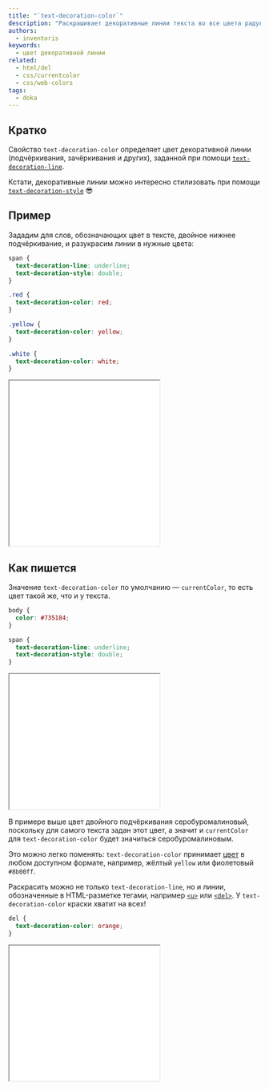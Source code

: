 ```yaml
---
title: "`text-decoration-color`"
description: "Раскрашивает декоративные линии текста во все цвета радуги."
authors:
  - inventoris
keywords:
  - цвет декоративной линии
related:
  - html/del
  - css/currentcolor
  - css/web-colors
tags:
  - doka
---
```


## Кратко

Свойство `text-decoration-color` определяет цвет декоративной линии (подчёркивания, зачёркивания и других), заданной при помощи [`text-decoration-line`](/css/text-decoration-line/).

Кстати, декоративные линии можно интересно стилизовать при помощи [`text-decoration-style`](/css/text-decoration-style/) 😎

## Пример

Зададим для слов, обозначающих цвет в тексте, двойное нижнее подчёркивание, и разукрасим линии в нужные цвета:

```css
span {
  text-decoration-line: underline;
  text-decoration-style: double;
}

.red {
  text-decoration-color: red;
}

.yellow {
  text-decoration-color: yellow;
}

.white {
  text-decoration-color: white;
}
```

<iframe title="Базовый пример" src="demos/basic/" height="330"></iframe>

## Как пишется

Значение `text-decoration-color` по умолчанию — `currentColor`, то есть цвет такой же, что и у текста.

```css
body {
  color: #735184;
}

span {
  text-decoration-line: underline;
  text-decoration-style: double;
}
```

<iframe title="Цвет декоративной линии по умолчанию" src="demos/text-decoration-color-default/" height="270"></iframe>

В примере выше цвет двойного подчёркивания серобуромалиновый, поскольку для самого текста задан этот цвет, а значит и `currentColor` для `text-decoration-color` будет значиться серобуромалиновым.

Это можно легко поменять: `text-decoration-color` принимает [цвет](/css/web-colors/) в любом доступном формате, например, жёлтый `yellow` или фиолетовый `#8b00ff`.

Раскрасить можно не только `text-decoration-line`, но и линии, обозначенные в HTML-разметке тегами, например [`<u>`](/html/u/) или [`<del>`](/html/del/). У `text-decoration-color` краски хватит на всех!

```css
del {
  text-decoration-color: orange;
}
```

<iframe title="Пример цвета для линии из html-разметки" src="demos/html-line-color/" height="270"></iframe>
